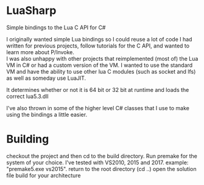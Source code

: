 # LuaSharp
Simple bindings to the Lua C API for C#

I originally wanted simple Lua bindings so I could reuse a lot of code I had written for previous projects, follow tutorials for the C API, and wanted to learn more about P/Invoke.  
I was also unhappy with other projects that reimplemented (most of) the Lua VM in C# or had a custom version of the VM.  I wanted to use the standard VM and have the ability to use other lua C modules (such as socket and lfs) as well as someday use LuaJIT.

It determines whether or not it is 64 bit or 32 bit at runtime and loads the correct lua5.3.dll

I've also thrown in some of the higher level C# classes that I use to make using the bindings a little easier.

# Building 
checkout the project and then cd to the build directory.
Run premake for the system of your choice.  I've tested with VS2010, 2015 and 2017.  example: "premake5.exe vs2015".
return to the root directory (cd ..)
open the solution file
build for your architecture